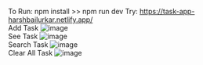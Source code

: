 To Run: npm install >> npm run dev
Try: https://task-app-harshbailurkar.netlify.app/
<br>
Add Task
![image](https://github.com/Harshbailurkar/Updated-TODO-React-App/assets/113308692/299613cf-2b1d-46a9-b461-53e5e4ea928b)
<br>
See Task
![image](https://github.com/Harshbailurkar/Updated-TODO-React-App/assets/113308692/1c7f1ad1-ea62-4055-ae77-051c8592466f)
<br>
Search Task
![image](https://github.com/Harshbailurkar/Updated-TODO-React-App/assets/113308692/b3857c5d-0c8b-4c8b-aa18-3d1a796de41a)
<br>
Clear All Task
![image](https://github.com/Harshbailurkar/Updated-TODO-React-App/assets/113308692/4d32db6f-18f6-40bb-aa1f-efa82c434908)




